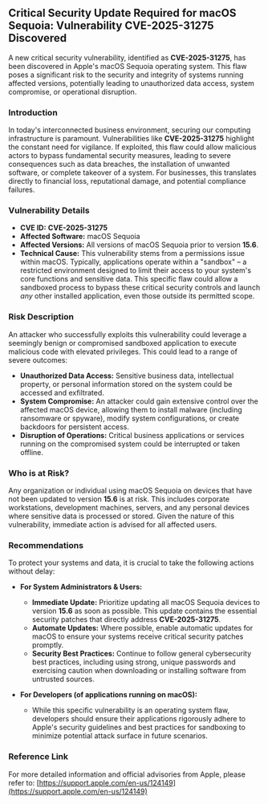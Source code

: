## Critical Security Update Required for macOS Sequoia: Vulnerability **CVE-2025-31275** Discovered

A new critical security vulnerability, identified as **CVE-2025-31275**, has been discovered in Apple's macOS Sequoia operating system. This flaw poses a significant risk to the security and integrity of systems running affected versions, potentially leading to unauthorized data access, system compromise, or operational disruption.

### Introduction

In today's interconnected business environment, securing our computing infrastructure is paramount. Vulnerabilities like **CVE-2025-31275** highlight the constant need for vigilance. If exploited, this flaw could allow malicious actors to bypass fundamental security measures, leading to severe consequences such as data breaches, the installation of unwanted software, or complete takeover of a system. For businesses, this translates directly to financial loss, reputational damage, and potential compliance failures.

### Vulnerability Details

*   **CVE ID:** **CVE-2025-31275**
*   **Affected Software:** macOS Sequoia
*   **Affected Versions:** All versions of macOS Sequoia prior to version **15.6**.
*   **Technical Cause:** This vulnerability stems from a permissions issue within macOS. Typically, applications operate within a "sandbox" – a restricted environment designed to limit their access to your system's core functions and sensitive data. This specific flaw could allow a sandboxed process to bypass these critical security controls and launch *any* other installed application, even those outside its permitted scope.

### Risk Description

An attacker who successfully exploits this vulnerability could leverage a seemingly benign or compromised sandboxed application to execute malicious code with elevated privileges. This could lead to a range of severe outcomes:

*   **Unauthorized Data Access:** Sensitive business data, intellectual property, or personal information stored on the system could be accessed and exfiltrated.
*   **System Compromise:** An attacker could gain extensive control over the affected macOS device, allowing them to install malware (including ransomware or spyware), modify system configurations, or create backdoors for persistent access.
*   **Disruption of Operations:** Critical business applications or services running on the compromised system could be interrupted or taken offline.

### Who is at Risk?

Any organization or individual using macOS Sequoia on devices that have not been updated to version **15.6** is at risk. This includes corporate workstations, development machines, servers, and any personal devices where sensitive data is processed or stored. Given the nature of this vulnerability, immediate action is advised for all affected users.

### Recommendations

To protect your systems and data, it is crucial to take the following actions without delay:

*   **For System Administrators & Users:**
    *   **Immediate Update:** Prioritize updating all macOS Sequoia devices to version **15.6** as soon as possible. This update contains the essential security patches that directly address **CVE-2025-31275**.
    *   **Automate Updates:** Where possible, enable automatic updates for macOS to ensure your systems receive critical security patches promptly.
    *   **Security Best Practices:** Continue to follow general cybersecurity best practices, including using strong, unique passwords and exercising caution when downloading or installing software from untrusted sources.

*   **For Developers (of applications running on macOS):**
    *   While this specific vulnerability is an operating system flaw, developers should ensure their applications rigorously adhere to Apple's security guidelines and best practices for sandboxing to minimize potential attack surface in future scenarios.

### Reference Link

For more detailed information and official advisories from Apple, please refer to:
[https://support.apple.com/en-us/124149](https://support.apple.com/en-us/124149)